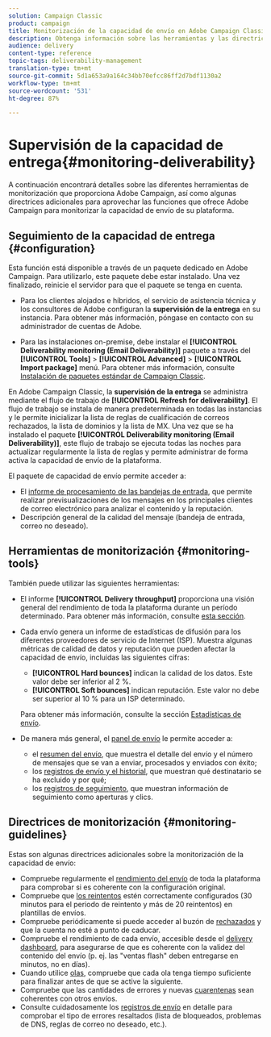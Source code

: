 ```yaml
---
solution: Campaign Classic
product: campaign
title: Monitorización de la capacidad de envío en Adobe Campaign Classic
description: Obtenga información sobre las herramientas y las directrices sobre la monitorización de capacidad de envío en Adobe Campaign Classic.
audience: delivery
content-type: reference
topic-tags: deliverability-management
translation-type: tm+mt
source-git-commit: 5d1a653a9a164c34bb70efcc86ff2d7bdf1130a2
workflow-type: tm+mt
source-wordcount: '531'
ht-degree: 87%

---
```



# Supervisión de la capacidad de entrega{#monitoring-deliverability}

A continuación encontrará detalles sobre las diferentes herramientas de monitorización que proporciona Adobe Campaign, así como algunas directrices adicionales para aprovechar las funciones que ofrece Adobe Campaign para monitorizar la capacidad de envío de su plataforma.

## Seguimiento de la capacidad de entrega {#configuration}

Esta función está disponible a través de un paquete dedicado en Adobe Campaign. Para utilizarlo, este paquete debe estar instalado. Una vez finalizado, reinicie el servidor para que el paquete se tenga en cuenta.
* Para los clientes alojados e híbridos, el servicio de asistencia técnica y los consultores de Adobe configuran la **supervisión de la entrega** en su instancia. Para obtener más información, póngase en contacto con su administrador de cuentas de Adobe.

* Para las instalaciones on-premise, debe instalar el **[!UICONTROL Deliverability monitoring (Email Deliverability)]** paquete a través del **[!UICONTROL Tools]** > **[!UICONTROL Advanced]** > **[!UICONTROL Import package]** menú. Para obtener más información, consulte [Instalación de paquetes estándar de Campaign Classic](../../installation/using/installing-campaign-standard-packages.md).

En Adobe Campaign Classic, la **supervisión de la entrega** se administra mediante el flujo de trabajo de **[!UICONTROL Refresh for deliverability]**. El flujo de trabajo se instala de manera predeterminada en todas las instancias y le permite inicializar la lista de reglas de cualificación de correos rechazados, la lista de dominios y la lista de MX. Una vez que se ha instalado el paquete **[!UICONTROL Deliverability monitoring (Email Deliverability)]**, este flujo de trabajo se ejecuta todas las noches para actualizar regularmente la lista de reglas y permite administrar de forma activa la capacidad de envío de la plataforma.

El paquete de capacidad de envío permite acceder a:

* El [informe de procesamiento de las bandejas de entrada](../../delivery/using/inbox-rendering.md), que permite realizar previsualizaciones de los mensajes en los principales clientes de correo electrónico para analizar el contenido y la reputación.
* Descripción general de la calidad del mensaje (bandeja de entrada, correo no deseado).

## Herramientas de monitorización {#monitoring-tools}

También puede utilizar las siguientes herramientas:

* El informe **[!UICONTROL Delivery throughput]** proporciona una visión general del rendimiento de toda la plataforma durante un período determinado. Para obtener más información, consulte [esta sección](../../reporting/using/global-reports.md#delivery-throughput).
* Cada envío genera un informe de estadísticas de difusión para los diferentes proveedores de servicio de Internet (ISP). Muestra algunas métricas de calidad de datos y reputación que pueden afectar la capacidad de envío, incluidas las siguientes cifras:
   * **[!UICONTROL Hard bounces]** indican la calidad de los datos. Este valor debe ser inferior al 2 %.
   * **[!UICONTROL Soft bounces]** indican reputación. Este valor no debe ser superior al 10 % para un ISP determinado.

   Para obtener más información, consulte la sección [Estadísticas de envío](../../reporting/using/global-reports.md#delivery-statistics).
* De manera más general, el [panel de envío](../../delivery/using/about-delivery-monitoring.md) le permite acceder a:
   * el [resumen del envío](../../delivery/using/delivery-dashboard.md#delivery-summary), que muestra el detalle del envío y el número de mensajes que se van a enviar, procesados y enviados con éxito;
   * los [registros de envío y el historial](../../delivery/using/delivery-dashboard.md#delivery-logs-and-history), que muestran qué destinatario se ha excluido y por qué;
   * los [registros de seguimiento](../../delivery/using/delivery-dashboard.md#tracking-logs), que muestran información de seguimiento como aperturas y clics.

## Directrices de monitorización {#monitoring-guidelines}

Estas son algunas directrices adicionales sobre la monitorización de la capacidad de envío:

* Compruebe regularmente el [rendimiento del envío](../../reporting/using/global-reports.md#delivery-throughput) de toda la plataforma para comprobar si es coherente con la configuración original.
* Compruebe que [los reintentos](../../delivery/using/understanding-delivery-failures.md#retries-after-a-delivery-temporary-failure) estén correctamente configurados (30 minutos para el periodo de reintento y más de 20 reintentos) en plantillas de envíos.
* Compruebe periódicamente si puede acceder al buzón de [rechazados](../../delivery/using/understanding-delivery-failures.md#bounce-mail-management) y que la cuenta no esté a punto de caducar.
* Compruebe el rendimiento de cada envío, accesible desde el [delivery dashboard](../../delivery/using/delivery-dashboard.md), para asegurarse de que es coherente con la validez del contenido del envío (p. ej. las &quot;ventas flash&quot; deben entregarse en minutos, no en días).
* Cuando utilice [olas](../../delivery/using/steps-sending-the-delivery.md#sending-using-multiple-waves), compruebe que cada ola tenga tiempo suficiente para finalizar antes de que se active la siguiente.
* Compruebe que las cantidades de errores y nuevas [cuarentenas](../../delivery/using/understanding-quarantine-management.md) sean coherentes con otros envíos.
* Consulte cuidadosamente los [registros de envío](../../delivery/using/delivery-dashboard.md#delivery-logs-and-history) en detalle para comprobar el tipo de errores resaltados (lista de bloqueados, problemas de DNS, reglas de correo no deseado, etc.).

<!--### Delivery Reports - Broadcast Statistics {#broadcast-statistics}

Each delivery will generate a broadcast statistics report when you open a delivery in the “Deliveries List”, which includes some reputation metrics that may impact your deliverability.-->

